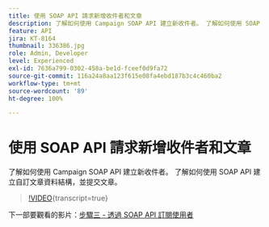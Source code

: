 ```yaml
---
title: 使用 SOAP API 請求新增收件者和文章
description: 了解如何使用 Campaign SOAP API 建立新收件者。 了解如何使用 SOAP API 建立自訂文章資料結構，並提交文章。
feature: API
jira: KT-8164
thumbnail: 336386.jpg
role: Admin, Developer
level: Experienced
exl-id: 7636a799-0302-458a-be1d-fceef0d9fa72
source-git-commit: 116a24a8aa123f615e08fa4ebd187b3c4c460ba2
workflow-type: tm+mt
source-wordcount: '89'
ht-degree: 100%

---
```


# 使用 SOAP API 請求新增收件者和文章

了解如何使用 Campaign SOAP API 建立新收件者。 了解如何使用 SOAP API 建立自訂文章資料結構，並提交文章。

>[!VIDEO](https://video.tv.adobe.com/v/336386?quality=12&learn=on){transcript=true}

下一部要觀看的影片：[步驟三 - 透過 SOAP API 訂閱使用者](/help/tutorial-use-soap-apis/subscribe-users-via-soap-api.md)